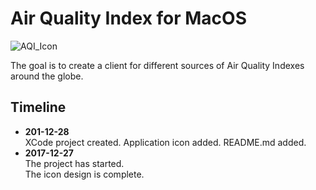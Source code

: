 # Air Quality Index for MacOS
![AQI_Icon](http://blog.saffari.space/wp-content/uploads/2017/12/icon_256x256.png)

The goal is to create a client for different sources of Air Quality Indexes around the globe.

## Timeline
* **201-12-28**  
	XCode project created.
	Application icon added.
	README.md added.
* **2017-12-27**  
	The project has started.  
	The icon design is complete.